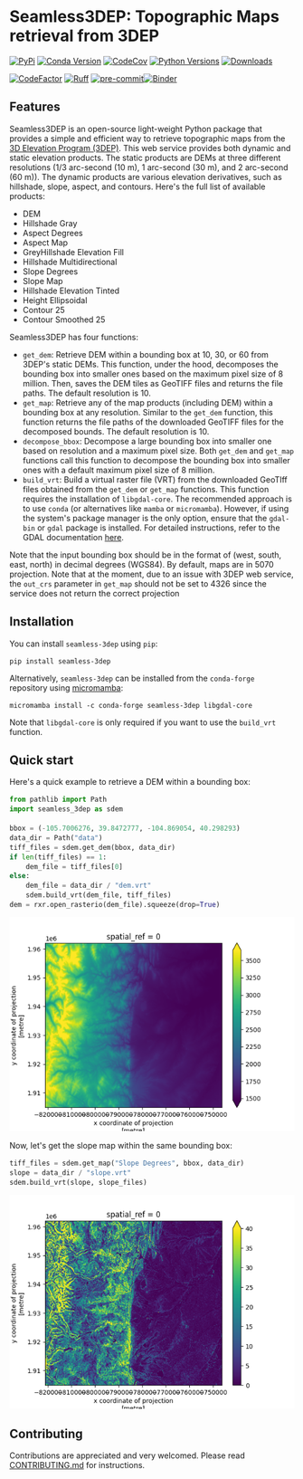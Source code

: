 # Seamless3DEP: Topographic Maps retrieval from 3DEP

[![PyPi](https://img.shields.io/pypi/v/seamless-3dep.svg)](https://pypi.python.org/pypi/seamless-3dep)
[![Conda Version](https://img.shields.io/conda/vn/conda-forge/seamless-3dep.svg)](https://anaconda.org/conda-forge/seamless-3dep)
[![CodeCov](https://codecov.io/gh/hyriver/seamless-3dep/branch/main/graph/badge.svg)](https://codecov.io/gh/hyriver/seamless-3dep)
[![Python Versions](https://img.shields.io/pypi/pyversions/seamless-3dep.svg)](https://pypi.python.org/pypi/seamless-3dep)
[![Downloads](https://static.pepy.tech/badge/seamless-3dep)](https://pepy.tech/project/seamless-3dep)

[![CodeFactor](https://www.codefactor.io/repository/github/hyriver/seamless-3dep/badge)](https://www.codefactor.io/repository/github/hyriver/seamless-3dep)
[![Ruff](https://img.shields.io/endpoint?url=https://raw.githubusercontent.com/astral-sh/ruff/main/assets/badge/v2.json)](https://github.com/astral-sh/ruff)
[![pre-commit](https://img.shields.io/badge/pre--commit-enabled-brightgreen?logo=pre-commit&logoColor=white)](https://github.com/pre-commit/pre-commit)[![Binder](https://mybinder.org/badge_logo.svg)](https://mybinder.org/v2/gh/hyriver/seamless-3dep/HEAD?labpath=docs%2Fexamples)

## Features

Seamless3DEP is an open-source light-weight Python package that provides a simple and
efficient way to retrieve topographic maps from the
[3D Elevation Program (3DEP)](https://www.usgs.gov/core-science-systems/ngp/3dep).
This web service provides both dynamic and static elevation products.
The static products are DEMs at three different resolutions
(1/3 arc-second (10 m), 1 arc-second (30 m), and 2 arc-second (60 m)). The dynamic
products are various elevation derivatives, such as hillshade, slope, aspect, and
contours. Here's the full list of available products:

- DEM
- Hillshade Gray
- Aspect Degrees
- Aspect Map
- GreyHillshade Elevation Fill
- Hillshade Multidirectional
- Slope Degrees
- Slope Map
- Hillshade Elevation Tinted
- Height Ellipsoidal
- Contour 25
- Contour Smoothed 25

Seamless3DEP has four functions:

- `get_dem`: Retrieve DEM within a bounding box at 10, 30, or 60 from 3DEP's
    static DEMs. This function, under the hood, decomposes the bounding box
    into smaller ones based on the maximum pixel size of 8 million. Then,
    saves the DEM tiles as GeoTIFF files and returns the file paths.
    The default resolution is 10.
- `get_map`: Retrieve any of the map products (including DEM) within a bounding
    box at any resolution. Similar to the `get_dem` function, this function returns
    the file paths of the downloaded GeoTIFF files for the decomposed bounds.
    The default resolution is 10.
- `decompose_bbox`: Decompose a large bounding box into smaller one based on
    resolution and a maximum pixel size. Both `get_dem` and `get_map` functions
    call this function to decompose the bounding box into smaller ones with a
    default maximum pixel size of 8 million.
- `build_vrt`: Build a virtual raster file (VRT) from the downloaded GeoTIff files
    obtained from the `get_dem` or `get_map` functions. This function requires the
    installation of `libgdal-core`. The recommended approach is to use `conda`
    (or alternatives like `mamba` or `micromamba`). However, if using the system's
    package manager is the only option, ensure that the `gdal-bin` or `gdal` package
    is installed. For detailed instructions, refer to the GDAL documentation
    [here](https://gdal.org/download.html).

Note that the input bounding box should be in the format of (west, south, east, north)
in decimal degrees (WGS84). By default, maps are in 5070 projection. Note that at the
moment, due to an issue with 3DEP web service, the `out_crs` parameter in `get_map`
should not be set to 4326 since the service does not return the correct projection

## Installation

You can install `seamless-3dep` using `pip`:

```console
pip install seamless-3dep
```

Alternatively, `seamless-3dep` can be installed from the `conda-forge`
repository using
[micromamba](https://mamba.readthedocs.io/en/latest/installation/micromamba-installation.html/):

```console
micromamba install -c conda-forge seamless-3dep libgdal-core
```

Note that `libgdal-core` is only required if you want to use the `build_vrt`
function.

## Quick start

Here's a quick example to retrieve a DEM within a bounding box:

```python
from pathlib import Path
import seamless_3dep as sdem

bbox = (-105.7006276, 39.8472777, -104.869054, 40.298293)
data_dir = Path("data")
tiff_files = sdem.get_dem(bbox, data_dir)
if len(tiff_files) == 1:
    dem_file = tiff_files[0]
else:
    dem_file = data_dir / "dem.vrt"
    sdem.build_vrt(dem_file, tiff_files)
dem = rxr.open_rasterio(dem_file).squeeze(drop=True)
```

![image](https://raw.githubusercontent.com/hyriver/seamless-3dep/main/docs/examples/images/dem.png)

Now, let's get the slope map within the same bounding box:

```python
tiff_files = sdem.get_map("Slope Degrees", bbox, data_dir)
slope = data_dir / "slope.vrt"
sdem.build_vrt(slope, slope_files)
```

![image](https://raw.githubusercontent.com/hyriver/seamless-3dep/main/docs/examples/images/slope_dynamic.png)

## Contributing

Contributions are appreciated and very welcomed. Please read
[CONTRIBUTING.md](https://github.com/hyriver/seamless-3dep/blob/main/CONTRIBUTING.md)
for instructions.
